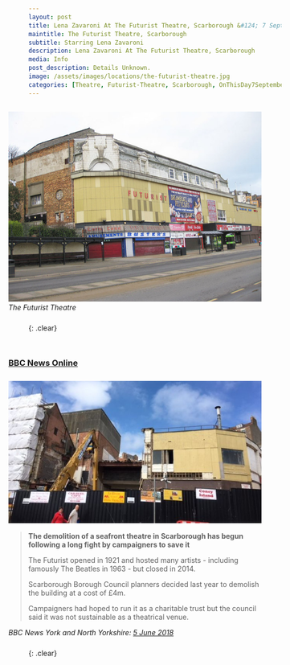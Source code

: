 ```yaml
---
layout: post
title: Lena Zavaroni At The Futurist Theatre, Scarborough &#124; 7 September 1975
maintitle: The Futurist Theatre, Scarborough
subtitle: Starring Lena Zavaroni
description: Lena Zavaroni At The Futurist Theatre, Scarborough
media: Info
post_description: Details Unknown.
image: /assets/images/locations/the-futurist-theatre.jpg
categories: [Theatre, Futurist-Theatre, Scarborough, OnThisDay7September]
---
```


<figure class="fig3">
<img src="/assets/images/locations/the-futurist-theatre.jpg" class="full-width"/>
<figcaption>
<cite>The Futurist Theatre</cite>
</figcaption>
</figure>

{: .clear}

<figure class="fig3">
<figcaption>
<h3 id="bbc-news-online"><a href="#bbc-news-online">BBC News Online</a></h3>
</figcaption>
<img src="/assets/images/locations/futurist.jpg" class="full-width"/>
<figcaption>
<blockquote>
<strong>The demolition of a seafront theatre in Scarborough has begun following a long fight by campaigners to save it</strong>
<p>The Futurist opened in 1921 and hosted many artists - including famously The Beatles in 1963 - but closed in 2014.</p>
<p>Scarborough Borough Council planners decided last year to demolish the building at a cost of £4m.</p>
<p>Campaigners had hoped to run it as a charitable trust but the council said it was not sustainable as a theatrical venue.</p>
</blockquote>
<cite>BBC News York and North Yorkshire: <a class="external-link" href="https://www.bbc.co.uk/news/uk-england-york-north-yorkshire-44368471">5 June 2018</a></cite>
</figcaption>
</figure>

<br />{: .clear}

<style>
.fig1 {float:left; width:49%;}

.fig2 {float:right; width:49%;}

.fig3 {float:right; width:100%;}

figcaption {float:left; width:100%;}

@media screen and (orientation:portrait) {
.fig1 {float:left; width:100%;}
.fig2 {float:left; width:100%;}
figcaption {float:left; width:100%; margin-bottom: 10px;}
}
</style>

